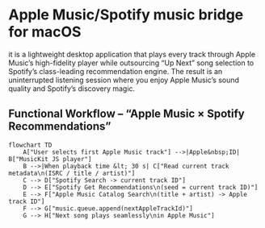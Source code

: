 # Apple Music/Spotify music bridge for macOS
it is a lightweight desktop application that plays every track through Apple Music’s high-fidelity player while outsourcing “Up Next” song selection to Spotify’s class-leading recommendation engine. The result is an uninterrupted listening session where you enjoy Apple Music’s sound quality and Spotify’s discovery magic.

## Functional Workflow – “Apple Music × Spotify Recommendations”

```mermaid
flowchart TD
    A["User selects first Apple Music track"] -->|Apple&nbsp;ID| B["MusicKit JS player"]
    B -->|When playback time &lt; 30 s| C["Read current track metadata\n(ISRC / title / artist)"]
    C --> D["Spotify Search -> current track ID"]
    D --> E["Spotify Get Recommendations\n(seed = current track ID)"]
    E --> F["Apple Music Catalog Search\n(title + artist) -> Apple track ID"]
    F --> G["music.queue.append(nextAppleTrackId)"]
    G --> H["Next song plays seamlessly\nin Apple Music"]
